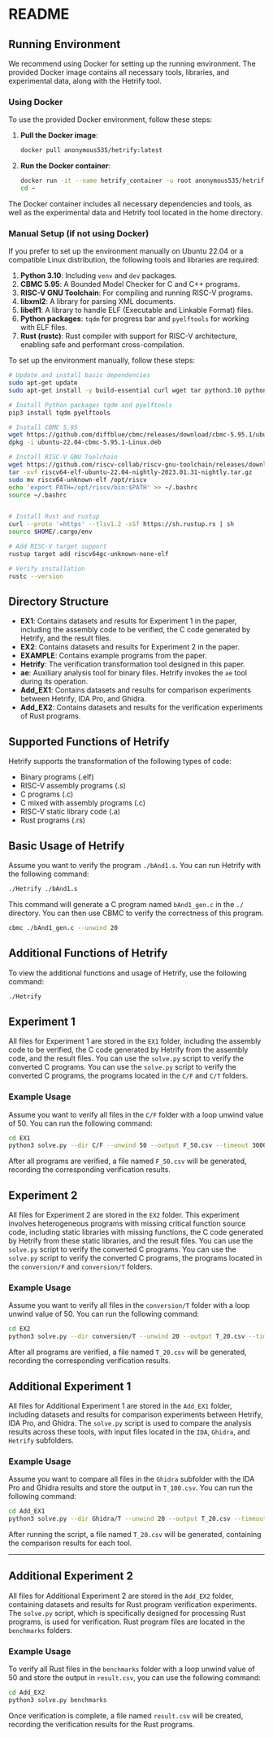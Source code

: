 # README

## Running Environment

We recommend using Docker for setting up the running environment. The provided Docker image contains all necessary tools, libraries, and experimental data, along with the Hetrify tool.

### Using Docker

To use the provided Docker environment, follow these steps:

1. **Pull the Docker image**:

    ```sh
    docker pull anonymous535/hetrify:latest
    ```

2. **Run the Docker container**:

    ```sh
    docker run -it --name hetrify_container -u root anonymous535/hetrify:latest /bin/bash
    cd ~
    ```

The Docker container includes all necessary dependencies and tools, as well as the experimental data and Hetrify tool located in the home directory.

### Manual Setup (if not using Docker)

If you prefer to set up the environment manually on Ubuntu 22.04 or a compatible Linux distribution, the following tools and libraries are required:

1. **Python 3.10**: Including `venv` and `dev` packages.
2. **CBMC 5.95**: A Bounded Model Checker for C and C++ programs.
3. **RISC-V GNU Toolchain**: For compiling and running RISC-V programs.
4. **libxml2**: A library for parsing XML documents.
5. **libelf1**: A library to handle ELF (Executable and Linkable Format) files.
6. **Python packages**: `tqdm` for progress bar and `pyelftools` for working with ELF files.
7. **Rust (rustc)**: Rust compiler with support for RISC-V architecture, enabling safe and performant cross-compilation.

To set up the environment manually, follow these steps:
```sh
# Update and install basic dependencies
sudo apt-get update
sudo apt-get install -y build-essential curl wget tar python3.10 python3.10-venv python3.10-dev bash-completion libxml2 libelf-dev python3-pip

# Install Python packages tqdm and pyelftools
pip3 install tqdm pyelftools

# Install CBMC 5.95
wget https://github.com/diffblue/cbmc/releases/download/cbmc-5.95.1/ubuntu-22.04-cbmc-5.95.1-Linux.deb
dpkg -i ubuntu-22.04-cbmc-5.95.1-Linux.deb

# Install RISC-V GNU Toolchain
wget https://github.com/riscv-collab/riscv-gnu-toolchain/releases/download/2023.01.31/riscv64-elf-ubuntu-22.04-nightly-2023.01.31-nightly.tar.gz
tar -xvf riscv64-elf-ubuntu-22.04-nightly-2023.01.31-nightly.tar.gz
sudo mv riscv64-unknown-elf /opt/riscv
echo 'export PATH=/opt/riscv/bin:$PATH' >> ~/.bashrc
source ~/.bashrc


# Install Rust and rustup
curl --proto '=https' --tlsv1.2 -sSf https://sh.rustup.rs | sh
source $HOME/.cargo/env

# Add RISC-V target support
rustup target add riscv64gc-unknown-none-elf

# Verify installation
rustc --version
```



## Directory Structure

- **EX1**: Contains datasets and results for Experiment 1 in the paper, including the assembly code to be verified, the C code generated by Hetrify, and the result files.
- **EX2**: Contains datasets and results for Experiment 2 in the paper.
- **EXAMPLE**: Contains example programs from the paper.
- **Hetrify**: The verification transformation tool designed in this paper.
- **ae**: Auxiliary analysis tool for binary files. Hetrify invokes the `ae` tool during its operation.
- **Add_EX1**: Contains datasets and results for comparison experiments between Hetrify, IDA Pro, and Ghidra.
- **Add_EX2**: Contains datasets and results for the verification experiments of Rust programs.
## Supported Functions of Hetrify

Hetrify supports the transformation of the following types of code:
- Binary programs (.elf)
- RISC-V assembly programs (.s)
- C programs (.c)
- C mixed with assembly programs (.c)
- RISC-V static library code (.a)
- Rust programs (.rs)
## Basic Usage of Hetrify

Assume you want to verify the program `./bAnd1.s`. You can run Hetrify with the following command:

```sh
./Hetrify ./bAnd1.s
```

This command will generate a C program named `bAnd1_gen.c` in the `./` directory. You can then use CBMC to verify the correctness of this program.

```sh
cbmc ./bAnd1_gen.c --unwind 20
```
## Additional Functions of Hetrify

To view the additional functions and usage of Hetrify, use the following command:

```sh
./Hetrify
```

## Experiment 1

All files for Experiment 1 are stored in the `EX1` folder, including the assembly code to be verified, the C code generated by Hetrify from the assembly code, and the result files. You can use the `solve.py` script to verify the converted C programs. You can use the `solve.py` script to verify the converted C programs, the programs located in the `C/F` and `C/T` folders. 

### Example Usage

Assume you want to verify all files in the `C/F` folder with a loop unwind value of 50. You can run the following command:

```sh
cd EX1
python3 solve.py --dir C/F --unwind 50 --output F_50.csv --timeout 3000
```

After all programs are verified, a file named `F_50.csv` will be generated, recording the corresponding verification results.

## Experiment 2

All files for Experiment 2 are stored in the `EX2` folder. This experiment involves heterogeneous programs with missing critical function source code, including static libraries with missing functions, the C code generated by Hetrify from these static libraries, and the result files. You can use the `solve.py` script to verify the converted C programs. You can use the `solve.py` script to verify the converted C programs, the programs located in the `conversion/F` and `conversion/T` folders. 


### Example Usage

Assume you want to verify all files in the `conversion/T` folder with a loop unwind value of 50. You can run the following command:

```sh
cd EX2
python3 solve.py --dir conversion/T --unwind 20 --output T_20.csv --timeout 3000
```

After all programs are verified, a file named `T_20.csv` will be generated, recording the corresponding verification results.


## Additional Experiment 1

All files for Additional Experiment 1 are stored in the `Add_EX1` folder, including datasets and results for comparison experiments between Hetrify, IDA Pro, and Ghidra. The `solve.py` script is used to compare the analysis results across these tools, with input files located in the `IDA`, `Ghidra`, and `Hetrify` subfolders.

### Example Usage

Assume you want to compare all files in the `Ghidra` subfolder with the IDA Pro and Ghidra results and store the output in `T_100.csv`. You can run the following command:

```sh
cd Add_EX1
python3 solve.py --dir Ghidra/T --unwind 20 --output T_20.csv --timeout 3000
```

After running the script, a file named `T_20.csv` will be generated, containing the comparison results for each tool.

---

## Additional Experiment 2

All files for Additional Experiment 2 are stored in the `Add_EX2` folder, containing datasets and results for Rust program verification experiments. The `solve.py` script, which is specifically designed for processing Rust programs, is used for verification. Rust program files are located in the `benchmarks` folders.

### Example Usage

To verify all Rust files in the `benchmarks` folder with a loop unwind value of 50 and store the output in `result.csv`, you can use the following command:

```sh
cd Add_EX2
python3 solve.py benchmarks 
```

Once verification is complete, a file named `result.csv` will be created, recording the verification results for the Rust programs.